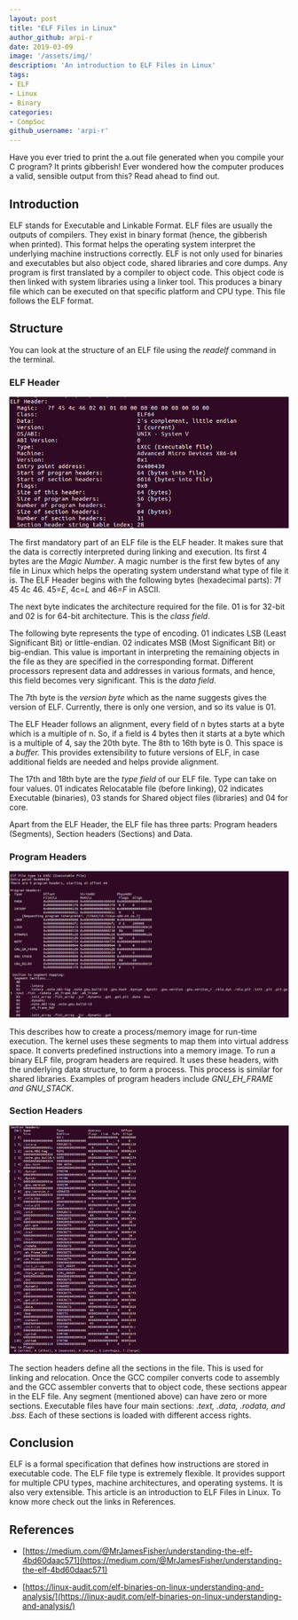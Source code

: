 ```yaml
---
layout: post
title: "ELF Files in Linux"
author_github: arpi-r
date: 2019-03-09
image: '/assets/img/'
description: 'An introduction to ELF Files in Linux'
tags:
- ELF
- Linux
- Binary
categories:
- CompSoc
github_username: 'arpi-r'
---
```


Have you ever tried to print the a.out file generated when you compile your C program? It prints gibberish! Ever wondered how the computer produces a valid, sensible output from this? Read ahead to find out.

## Introduction

ELF stands for Executable and Linkable Format. ELF files are usually the outputs of compilers. They exist in binary format (hence, the gibberish when printed). This format helps the operating system interpret the underlying machine instructions correctly. ELF is not only used for binaries and executables but also object code, shared libraries and core dumps.
Any program is first translated by a compiler to object code. This object code is then linked with system libraries using a linker tool. This produces a binary file which can be executed on that specific platform and CPU type. This file follows the ELF format.

## Structure

You can look at the structure of an ELF file using the *readelf* command in the terminal.

### ELF Header
![ELFHeader](/blog/assets/img/ELF-file-in-Linux/ELFHeader.png)

The first mandatory part of an ELF file is the ELF header. It makes sure that the data is correctly interpreted during linking and execution.
Its first 4 bytes are the *Magic Number*. A magic number is the first few bytes of any file in Linux which helps the operating system understand what type of file it is. The ELF Header begins with the following bytes (hexadecimal parts): 7f 45 4c 46. 45=*E*, 4c=*L* and 46=*F* in ASCII. 

The next byte indicates the architecture required for the file. 01 is for 32-bit and 02 is for 64-bit architecture. This is the *class field*.

The following byte represents the type of encoding. 01 indicates LSB (Least Significant Bit) or little-endian. 02 indicates MSB (Most Significant Bit) or big-endian. This value is important in interpreting the remaining objects in the file as they are specified in the corresponding format. Different processors represent data and addresses in various formats, and hence, this field becomes 
very significant. This is the *data field*.

The 7th byte is the *version byte* which as the name suggests gives the version of ELF. Currently, there is only one version, and so its value is 01.

The ELF Header follows an alignment, every field of n bytes starts at a byte which is a multiple of n. So, if a field is 4 bytes then it starts at a byte which is a multiple of 4, say the 20th byte. The 8th to 16th byte is 0. This space is a *buffer.* This provides extensibility to future versions of ELF, in case additional fields are needed and helps provide alignment.

The 17th and 18th byte are the *type field* of our ELF file. Type can take on four values. 01 indicates Relocatable file (before linking), 02 indicates Executable (binaries), 03 stands for Shared object files (libraries) and 04 for core.

Apart from the ELF Header, the ELF file has three parts: Program headers (Segments), Section headers (Sections) and Data.

### Program Headers
![ProgramHeader](/blog/assets/img/ELF-file-in-Linux/ProgramHeader.png)

This describes how to create a process/memory image for run-time execution. The kernel uses these segments to map them into virtual address space. It converts predefined instructions into a memory image. To run a binary ELF file, program headers are required. It uses these headers, with the underlying data structure, to form a process. This process is similar for shared libraries. Examples of program headers include *GNU_EH_FRAME and GNU_STACK*.

### Section Headers
![SectionHeader](/blog/assets/img/ELF-file-in-Linux/SectionHeader.png)

The section headers define all the sections in the file. This is used for linking and relocation. Once the GCC compiler converts code to assembly and the GCC assembler converts that to object code, these sections appear in the ELF file. Any segment (mentioned above) can have zero or more sections. Executable files have four main sections: *.text, .data, .rodata, and .bss.* Each of these sections is loaded with different access rights.

## Conclusion

ELF is a formal specification that defines how instructions are stored in executable code. The ELF file type is extremely flexible. It provides support for multiple CPU types, machine architectures, and operating systems. It is also very extensible. This article is an introduction to ELF Files in Linux. To know more check out the links in References.

## References

 - [https://medium.com/@MrJamesFisher/understanding-the-elf-4bd60daac571](https://medium.com/@MrJamesFisher/understanding-the-elf-4bd60daac571)
 
 - [https://linux-audit.com/elf-binaries-on-linux-understanding-and-analysis/](https://linux-audit.com/elf-binaries-on-linux-understanding-and-analysis/)




